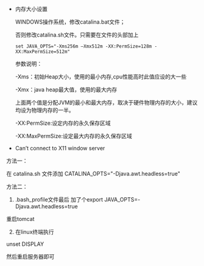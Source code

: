 - 内存大小设置

  WINDOWS操作系统，修改catalina.bat文件；

  否则修改catalina.sh文件。只需要在文件的头部加上

  `set JAVA_OPTS="-Xms256m –Xmx512m -XX:PermSize=128m -XX:MaxPermSize=512m"`

  参数说明：

  -Xms：初始Heap大小，使用的最小内存,cpu性能高时此值应设的大一些

  -Xmx：java heap最大值，使用的最大内存

  上面两个值是分配JVM的最小和最大内存，取决于硬件物理内存的大小，建议均设为物理内存的一半。

  -XX:PermSize:设定内存的永久保存区域

  -XX:MaxPermSize:设定最大内存的永久保存区域
  
  
- Can’t connect to X11 window server

 方法一：
 
 在 catalina.sh 文件添加 CATALINA_OPTS="-Djava.awt.headless=true"

 
 方法二：
 
 1. .bash_profile文件最后 加了个export JAVA_OPTS=-Djava.awt.headless=true
 
重启tomcat
 
 2. 在linux终端执行
 
 unset DISPLAY
 
 然后重启服务器即可